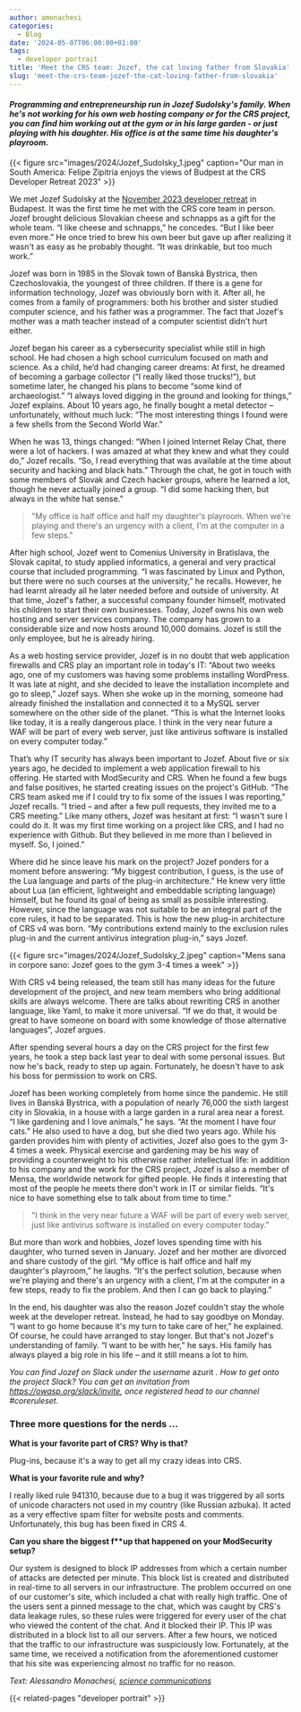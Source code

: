 ```yaml
---
author: amonachesi
categories:
  - Blog
date: '2024-05-07T06:00:00+01:00'
tags:
  - developer portrait
title: 'Meet the CRS team: Jozef, the cat loving father from Slovakia'
slug: 'meet-the-crs-team-jozef-the-cat-loving-father-from-slovakia'
---
```



#### *Programming and entrepreneurship run in Jozef Sudolsky's family. When he's not working for his own web hosting company or for the CRS project, you can find him working out at the gym or in his large garden - or just playing with his daughter. His office is at the same time his daughter's playroom.*

{{< figure src="images/2024/Jozef_Sudolsky_1.jpeg" caption="Our man in South America: Felipe Zipitría enjoys the views of Budpest at the CRS Developer Retreat 2023" >}}

We met Jozef Sudolsky at the [November 2023 developer retreat](2023-11-05-universe-domination-plans-in-budapest-the-crs-developer-retreat-2023-day-1.md) in Budapest. It was the first time he met with the CRS core team in person. Jozef brought delicious Slovakian cheese and schnapps as a gift for the whole team. “I like cheese and schnapps,” he concedes. “But I like beer even more.” He once tried to brew his own beer but gave up after realizing it wasn't as easy as he probably thought. “It was drinkable, but too much work.”

Jozef was born in 1985 in the Slovak town of Banská Bystrica, then Czechoslovakia, the youngest of three children. If there is a gene for information technology, Jozef was obviously born with it. After all, he comes from a family of programmers: both his brother and sister studied computer science, and his father was a programmer. The fact that Jozef's mother was a math teacher instead of a computer scientist didn't hurt either.

Jozef began his career as a cybersecurity specialist while still in high school. He had chosen a high school curriculum focused on math and science. As a child, he’d had changing career dreams: At first, he dreamed of becoming a garbage collector (“I really liked those trucks!”), but sometime later, he changed his plans to become “some kind of archaeologist.” “I always loved digging in the ground and looking for things,” Jozef explains. About 10 years ago, he finally bought a metal detector – unfortunately, without much luck: “The most interesting things I found were a few shells from the Second World War.”

When he was 13, things changed: “When I joined Internet Relay Chat, there were a lot of hackers. I was amazed at what they knew and what they could do,” Jozef recalls. “So, I read everything that was available at the time about security and hacking and black hats.” Through the chat, he got in touch with some members of Slovak and Czech hacker groups, where he learned a lot, though he never actually joined a group. “I did some hacking then, but always in the white hat sense.” 

> "My office is half office and half my daughter's playroom. When we're playing and there's an urgency with a client, I'm at the computer in a few steps."

After high school, Jozef went to Comenius University in Bratislava, the Slovak capital, to study applied informatics, a general and very practical course that included programming. “I was fascinated by Linux and Python, but there were no such courses at the university,” he recalls. However, he had learnt already all he later needed before and outside of university. At that time, Jozef's father, a successful company founder himself, motivated his children to start their own businesses. Today, Jozef owns his own web hosting and server services company. The company has grown to a considerable size and now hosts around 10,000 domains. Jozef is still the only employee, but he is already hiring.

As a web hosting service provider, Jozef is in no doubt that web application firewalls and CRS play an important role in today's IT: “About two weeks ago, one of my customers was having some problems installing WordPress. It was late at night, and she decided to leave the installation incomplete and go to sleep,” Jozef says. When she woke up in the morning, someone had already finished the installation and connected it to a MySQL server somewhere on the other side of the planet. “This is what the Internet looks like today, it is a really dangerous place. I think in the very near future a WAF will be part of every web server, just like antivirus software is installed on every computer today.”

That’s why IT security has always been important to Jozef. About five or six years ago, he decided to implement a web application firewall to his offering. He started with ModSecurity and CRS. When he found a few bugs and false positives, he started creating issues on the project's GitHub. “The CRS team asked me if I could try to fix some of the issues I was reporting," Jozef recalls. “I tried – and after a few pull requests, they invited me to a CRS meeting.” Like many others, Jozef was hesitant at first: “I wasn't sure I could do it. It was my first time working on a project like CRS, and I had no experience with Github. But they believed in me more than I believed in myself. So, I joined.”

Where did he since leave his mark on the project? Jozef ponders for a moment before answering: “My biggest contribution, I guess, is the use of the Lua language and parts of the plug-in architecture.” He knew very little about Lua (an efficient, lightweight and embeddable scripting language) himself, but he found its goal of being as small as possible interesting. However, since the language was not suitable to be an integral part of the core rules, it had to be separated. This is how the new plug-in architecture of CRS v4 was born. “My contributions extend mainly to the exclusion rules plug-in and the current antivirus integration plug-in,” says Jozef.

{{< figure src="images/2024/Jozef_Sudolsky_2.jpeg" caption="Mens sana in corpore sano: Jozef goes to the gym 3-4 times a week" >}}

With CRS v4 being released, the team still has many ideas for the future development of the project, and new team members who bring additional skills are always welcome. There are talks about rewriting CRS in another language, like Yaml, to make it more universal. “If we do that, it would be great to have someone on board with some knowledge of those alternative languages”, Jozef argues.

After spending several hours a day on the CRS project for the first few years, he took a step back last year to deal with some personal issues. But now he's back, ready to step up again. Fortunately, he doesn't have to ask his boss for permission to work on CRS.

Jozef has been working completely from home since the pandemic. He still lives in Banská Bystrica, with a population of nearly 76,000 the sixth largest city in Slovakia, in a house with a large garden in a rural area near a forest. “I like gardening and I love animals,” he says. “At the moment I have four cats.” He also used to have a dog, but she died two years ago. While his garden provides him with plenty of activities, Jozef also goes to the gym 3-4 times a week. Physical exercise and gardening may be his way of providing a counterweight to his otherwise rather intellectual life: in addition to his company and the work for the CRS project, Jozef is also a member of Mensa, the worldwide network for gifted people. He finds it interesting that most of the people he meets there don't work in IT or similar fields. “It's nice to have something else to talk about from time to time.”

> "I think in the very near future a WAF will be part of every web server, just like antivirus software is installed on every computer today."

But more than work and hobbies, Jozef loves spending time with his daughter, who turned seven in January. Jozef and her mother are divorced and share custody of the girl. “My office is half office and half my daughter's playroom,” he laughs. “It's the perfect solution, because when we're playing and there's an urgency with a client, I'm at the computer in a few steps, ready to fix the problem. And then I can go back to playing.”

In the end, his daughter was also the reason Jozef couldn't stay the whole week at the developer retreat. Instead, he had to say goodbye on Monday. “I want to go home because it's my turn to take care of her,” he explained. Of course, he could have arranged to stay longer. But that's not Jozef's understanding of family. “I want to be with her,” he says. His family has always played a big role in his life – and it still means a lot to him.

*You can find Jozef on Slack under the username* azurit *. How to get onto the project Slack? You can get an invitation from <https://owasp.org/slack/invite>, once registered head to our channel #coreruleset.*


### Three more questions for the nerds …

**What is your favorite part of CRS? Why is that?**

Plug-ins, because it's a way to get all my crazy ideas into CRS.

**What is your favorite rule and why?**

I really liked rule 941310, because due to a bug it was triggered by all sorts of unicode characters not used in my country (like Russian azbuka). It acted as a very effective spam filter for website posts and comments. Unfortunately, this bug has been fixed in CRS 4.

**Can you share the biggest f\*\*up that happened on your ModSecurity setup?**

Our system is designed to block IP addresses from which a certain number of attacks are detected per minute. This block list is created and distributed in real-time to all servers in our infrastructure. The problem occurred on one of our customer's site, which included a chat with really high traffic. One of the users sent a pinned message to the chat, which was caught by CRS's data leakage rules, so these rules were triggered for every user of the chat who viewed the content of the chat. And it blocked their IP. This IP was distributed in a block list to all our servers. After a few hours, we noticed that the traffic to our infrastructure was suspiciously low. Fortunately, at the same time, we received a notification from the aforementioned customer that his site was experiencing almost no traffic for no reason.

*Text: Alessandro Monachesi, [science communications](https://science-communications.ch/en/)*

{{< related-pages "developer portrait" >}}
